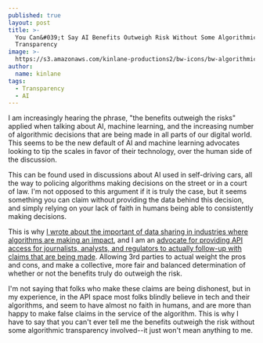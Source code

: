 ```yaml
---
published: true
layout: post
title: >-
  You Can&#039;t Say AI Benefits Outweigh Risk Without Some Algorithmic
  Transparency
image: >-
  https://s3.amazonaws.com/kinlane-productions2/bw-icons/bw-algorithmic-transparency-2.png
author:
  name: kinlane
tags:
  - Transparency
  - AI
---
```

I am increasingly hearing the phrase, "the benefits outweigh the risks" applied when talking about AI, machine learning, and the increasing number of algorithmic decisions that are being made in all parts of our digital world. This seems to be the new default of AI and machine learning advocates looking to tip the scales in favor of their technology, over the human side of the discussion.

This can be found used in discussions about AI used in self-driving cars, all the way to policing algorithms making decisions on the street or in a court of law. I'm not opposed to this argument if it is truly the case, but it seems something you can claim without providing the data behind this decision, and simply relying on your lack of faith in humans being able to consistently making decisions.

This is why [I wrote about the important of data sharing in industries where algorithms are making an impact](http://apievangelist.com/2016/09/23/the-sharing-of-data-via-apis-will-be-key-to-viability-of-every-industry/), and I am an [advocate for providing API access for journalists, analysts, and regulators to actually follow-up with claims that are being made](http://apievangelist.com/2016/08/04/pushing-for-more-algorithmic-transparency-using-apis/). Allowing 3rd parties to actual weight the pros and cons, and make a collective, more fair and balanced determination of whether or not the benefits truly do outweigh the risk.

I'm not saying that folks who make these claims are being dishonest, but in my experience, in the API space most folks blindly believe in tech and their algorithms, and seem to have almost no faith in humans, and are more than happy to make false claims in the service of the algorithm. This is why I have to say that you can't ever tell me the benefits outweigh the risk without some algorithmic transparency involved--it just won't mean anything to me.